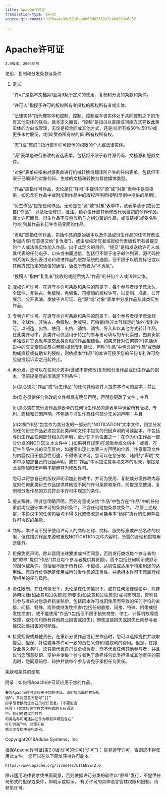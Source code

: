 ```yaml
---
title: Apache许可证
translation-type: tm+mt
source-git-commit: b76aa4a35a5216aabd60d07352a7c4bd2b3e6e32

---
```



# Apache许可证

    2.0版本，2004年月
<!--                        https://www.apache.org/licenses/  -->

使用、复制和分发条款与条件

1. 定义.

   “许可”是指本文档第1至第9条所定义的使用、复制和分发的条款和条件。

   “许可人”指授予许可的版权所有者授权的版权所有者或实体。

   “法律实体”指代理实体和控制、控制、控制或与该实体处于共同控制之下的所有其他实体的联合。就本定义而言，“控制”是指(i)以直接或间接方式导致此类实体的方向或管理，无论是按合同或其他方式，还是(ii)所有权50%(50%)或更多未付股份，或(iii)受益所有权的(iii)所有权所有权。

   “您”(或“您的”)指行使本许可授予的权限的个人或法律实体。

   “源”表单是进行修改的首选表单，包括但不限于软件源代码、文档源和配置文件。

   “对象”表单应指由对源表单进行机械转换或翻译所产生的任何表单，包括但不限于已编译的对象代码、生成的文档和转换为其他媒体类型。

   “作品”应指许可作品，无论是在“许可”中提供的“源”或“对象”表单中是否提供，如包含在作品中或附加到作品中的版权声明所指明(示例中提供的示例)。

   “衍生作品”应指任何作品，无论是在“源”或“对象”表单中，该表单基于(或衍生自)“作品”，以及社论修订、批注、精心设计或其他修改代表最初的创作作品。就本许可而言，衍生作品不应包含仍与之相分离的作品，或仅链接(或受名称约束)到其作品和衍生作品界面的作品。

   “贡献”应指任何作品，包括作品的原始版本以及作品或衍生作品的任何修改或附加内容(有意提交给“复仇者”)，或由版权所有者或授权代表版权所有者提交的个人或法律实体加入作品。出于此定义的目的，“提交”是指发送给许可人或其代表的任何电子、口头或书面通信，包括但不限于电子邮件列表、源代码控制系统以及代表讨论和改进作品的跟踪系统的通信，但不限于以明显标记或以其他方式指定的通信的通信。版权所有者为“不贡献”。

   “投稿人”指由“复仇者”接收的或随后纳入“作品”的任何个人或法律实体。

2. 版权许可许可。在遵守本许可条款和条件的前提下，每个参与者授予您永久、全球性、非独占、免版税、免版税、可撤销的版权许可，以复制、准备、公开展示、公开表演、发放子许可证、在“源”或“对象”表单中分发作品及此类衍生作品。

3. 专利许可许可。在遵守本许可条款和条件的前提下，每个参与者授予您全球性、全球性、非独占、免版税、免版税、可撤销(除非本节规定的除外)专利许可，以制造、出售、使用、出售、销售、销售、导入和以其他方式转让作品，在此类许可中，此类许可仅适用于特定的参与者可填写的专利索赔。由其贡献单独或将其贡献与提交此类贡献的作品相结合。如果您针对任何实体(包括诉讼中的交叉索赔或反向索赔)提起专利诉讼，声称“作品”中包含的“作品”或贡献构成直接或有助专利侵权，则依据本“作品”的本许可授予您的任何专利许可均应自提起诉讼之日起终止。

4. 再分发。您可以在任何介质中(含或不带修改)复制和分发作品或衍生作品的副本，但前提是您必须满足下列条件：

   (a)您必须为“作品”或“衍生作品”的任何其他收件人提供本许可的副本；并且

   (b)您必须使任何修改的文件都具有明显声明，声明您更改了文件；并且

   (c)您必须在您分发作品源表单的任何衍生作品的源表单中保留所有版权、专利、商标和归因声明，不包括与衍生作品任何部分无关的声明；并且

   (d)如果“作品”包含作为其分发的一部分的“NOTICATION”文本文件，则您分发的任何衍生作品必须包含此类声明文件中包含的归因声明的可读副本，不包括与衍生作品任何部分相关的声明，至少在下列位置之一：在作为衍生作品一部分分发的NOTISE文本文件中；(如果另有规定)在源表单或文档中；或者，在衍生作品生成的显示屏内，如通常出现此类第三方声明的位置。注意事项文件的内容仅用于信息性用途，不得修改许可。您可以在您分发、随附的“声明”文本中添加您自己的归因声明，或在“作品”中添加注意事项文本的附录，前提是此类附加归因声明不能解释为修改许可。

   您可以将您自己的版权声明添加到修改中，并可为使用、复制或分发修改内容或对任何此类衍生作品提供其他或不同的许可条款和条件，前提是您使用、复制和分发作品的方式符合本许可中规定的条件。

5. 提交稿件。除非您明确声明，否则有意提交给“作品”中包含在“作品”中的任何贡献均应遵守本许可的条款和条件，不含任何附加条款或条件。
尽管上述规定，本协议中的任何内容均不得取代或修改您可能与本“稿件”执行的任何单独许可协议的条款。

6. 商标。本许可不授予使用许可人的商标名称、商标、服务标志或产品名称的权限，但在描述作品来源和重现NOTICATION文件内容时，所需的合理和惯常用途除外。

7. 担保免责声明。除非适用法律要求或书面同意，否则发行商或每个参与者均按“原样”提供“作品”(并且每个参与者提供其贡献)，而不包括任何明示或默示的担保或条件，包括但不限于所有权、不侵权、适销性或适用于特定用途的适用性。您自行负责确定使用或再分发作品的正当性，并承担本许可下您履行权限相关的任何风险。

8. 责任限制。在任何情况下，无论是在任何情况下，或在任何法律理论中，除非适用法律(如故意和过失疏忽)所要求(如故意和过失疏忽)或书面同意，否则任何参与者应对您承担损害赔偿，包括因本许可或因使用而导致的任何字符的直接、间接、特殊、附带或继发性损害(包括任何直接、间接、特殊、附带或继发性损害)。或不能使用“作品”(包括但不限于损失商誉、停工、计算机故障或故障，或任何和所有其他商业损害或损失)，即使这些损失或损失已向参与者建议此类损害的可能性。

9. 接受担保或其他责任。在重新分发作品或衍生作品时，您可以选择提供并收取接受、担保、补偿或与本许可一致的责任义务和/或权利的费用。但是，在接受此类义务时，您只能代表自己或全权负责，而不代表任何其他参与者，并且仅当您同意赔偿、辩护并使每个参与者免于承担任何此类担保或其他责任的原因时，您同意赔偿、辩护并使每个参与者免于承担任何责任。

条款和条件的结尾

附录：如何将Apache许可证应用于您的作品。

    要将Apache许可证应用于您的作品，请附加后面的样板板
    通知，并将包含方括号“{}”
    的字段替换为您自己的标识信息。(不要包含
    括号！)文本应包含在文件格式的专有语法
    中。我们还建议将目的
    和类名称和用途描述作为版权声明包含在“
    打印页面”中，以便于在
    第三方存档中轻松识别。

Copyright2018Adobe Systems，Inc

根据Apache许可证(第2.0版)许可的许可(“许可”)；
除非遵守许可，否则您不得使用此文件。
您可以在以下网址获得许可副本：

    https://www.apache.org/licenses/LICENSE-2.0

除非适用法律要求或书面同意，否则依据许可分发的软件以“原样”发行，不提供任何形式的担保或条件，即明示或默示。
有关许可的具体语言管辖权限和限制，请参见许可。
